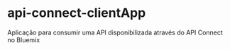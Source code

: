 # api-connect-clientApp
Aplicação para consumir uma API disponibilizada através do API Connect no Bluemix
